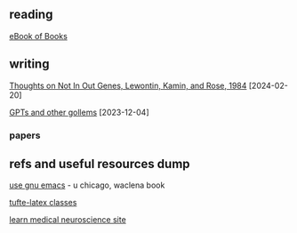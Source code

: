 ## reading

[eBook of Books](https://jd2504.github.io/lego/read.html)


## writing

[Thoughts on Not In Out Genes, Lewontin, Kamin, and Rose, 1984](https://jd2504.github.io/lego/aa094.txt) [2024-02-20]

[GPTs and other gollems](https://jd2504.github.io/exaro/harris_gollems.txt) [2023-12-04]


### papers

## refs and useful resources dump

[use gnu emacs](https://www2.lib.uchicago.edu/keith/emacs/) - u chicago, waclena book

[tufte-latex classes](https://www.ctan.org/pkg/tufte-latex)

[learn medical neuroscience site](https://www.learnmedicalneuroscience.nl/)